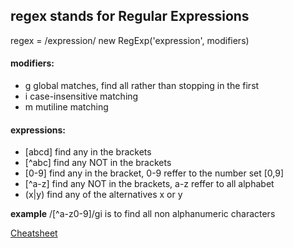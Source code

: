 ## regex stands for Regular Expressions
regex = /expression/
new RegExp('expression', modifiers)

#### modifiers:
* g global matches, find all rather than stopping in the first
* i case-insensitive matching
* m mutiline matching

#### expressions:
* [abcd] find any in the brackets
* [^abc] find any NOT in the brackets
* [0-9]  find any in the bracket, 0-9 reffer to the number set [0,9]
* [^a-z] find any NOT in the brackets, a-z reffer to all alphabet
* (x|y)  find any of the alternatives x or y

**example** /[^a-z0-9]/gi is to find all non alphanumeric characters

[Cheatsheet](https://www.shortcutfoo.com/app/dojos/regex/cheatsheet)